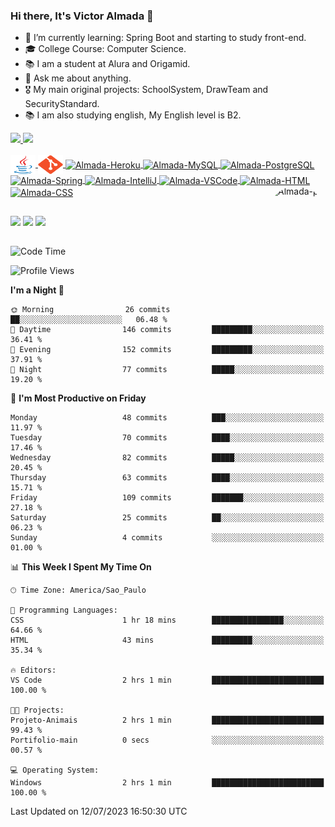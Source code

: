 ### Hi there, It's Victor Almada 👋


- 🌱 I’m currently learning: Spring Boot and starting to study front-end.
- 🎓 College Course: Computer Science.
- 📚  I am a student at Alura and Origamid.
- 💬 Ask me about anything.
- 🎖 My main original projects: SchoolSystem, DrawTeam and SecurityStandard.
- 📚 I am also studying english, My English level is B2.
 
<div>
<a href="https://github.com/Almadavic">
<img height="180em" src="https://github-readme-stats.vercel.app/api?username=Almadavic&showw_icons=true&theme=dark&include_all_commits=true&count_private=true">
<img height="180em" src="https://github-readme-stats.vercel.app/api/top-langs/?username=Almadavic&layout=compact&langs_count=16&theme=dracula">
</div>

<div style="display: inline_block"><br>
  <img align="center" alt="Almada-Java" height="30" width="40" src="https://raw.githubusercontent.com/devicons/devicon/master/icons/java/java-original.svg">
  <img align="center" alt="Almada-Git" height="30" width="40" src="https://raw.githubusercontent.com/devicons/devicon/master/icons/git/git-original.svg">
  <img align="center" alt="Almada-Heroku" height="30" width="40" src="https://cdn.jsdelivr.net/gh/devicons/devicon/icons/heroku/heroku-plain-wordmark.svg" />             
  <img align="center" alt="Almada-MySQL" height="30" width="40" src="https://cdn.jsdelivr.net/gh/devicons/devicon/icons/mysql/mysql-original-wordmark.svg" />
  <img align="center" alt="Almada-PostgreSQL" height="30" width="40" src="https://cdn.jsdelivr.net/gh/devicons/devicon/icons/postgresql/postgresql-plain-wordmark.svg" />
  <img align="center" alt="Almada-Spring" height="30" width="40" src="https://cdn.jsdelivr.net/gh/devicons/devicon/icons/spring/spring-original-wordmark.svg" />
   <img align="center" alt="Almada-IntelliJ" height="30" width="40" src="https://cdn.jsdelivr.net/gh/devicons/devicon/icons/intellij/intellij-original.svg" />
   <img align="center" alt="Almada-VSCode" height="30" width="40" src="https://cdn.jsdelivr.net/gh/devicons/devicon/icons/vscode/vscode-original.svg" />
   <img align="center" alt="Almada-HTML" height="30" width="40" src="https://cdn.jsdelivr.net/gh/devicons/devicon/icons/html5/html5-original.svg" />
   <img align="center" alt="Almada-CSS" height="30" width="40" src="https://cdn.jsdelivr.net/gh/devicons/devicon/icons/css3/css3-original.svg" />
  <img align="right" alt="Almada-pic" height="150" style="border-radius:50px;" src="https://user-images.githubusercontent.com/85299065/185514627-94fcf387-edc6-4c24-88f1-b4873ccd49e9.png">
</div>
  
  ##
 
<div> 
  <a href="https://www.youtube.com/channel/UCUrcUNA90M_ZqLEcQxd3UNA" target="_blank"><img src="https://img.shields.io/badge/YouTube-FF0000?style=for-the-badge&logo=youtube&logoColor=white" target="_blank"></a>
 <a href = "mailto:almadavic@live.com"><img src="https://img.shields.io/badge/-Gmail-%23333?style=for-the-badge&logo=gmail&logoColor=white" target="_blank"></a>
  <a href="https://www.linkedin.com/in/victoralmada/" target="_blank"><img src="https://img.shields.io/badge/-LinkedIn-%230077B5?style=for-the-badge&logo=linkedin&logoColor=white" target="_blank"></a> 
</div>

##

<!--START_SECTION:waka-->
![Code Time](http://img.shields.io/badge/Code%20Time-294%20hrs%2054%20mins-blue)

![Profile Views](http://img.shields.io/badge/Profile%20Views-20-blue)

**I'm a Night 🦉** 

```text
🌞 Morning                26 commits          ██░░░░░░░░░░░░░░░░░░░░░░░   06.48 % 
🌆 Daytime                146 commits         █████████░░░░░░░░░░░░░░░░   36.41 % 
🌃 Evening                152 commits         █████████░░░░░░░░░░░░░░░░   37.91 % 
🌙 Night                  77 commits          █████░░░░░░░░░░░░░░░░░░░░   19.20 % 
```
📅 **I'm Most Productive on Friday** 

```text
Monday                   48 commits          ███░░░░░░░░░░░░░░░░░░░░░░   11.97 % 
Tuesday                  70 commits          ████░░░░░░░░░░░░░░░░░░░░░   17.46 % 
Wednesday                82 commits          █████░░░░░░░░░░░░░░░░░░░░   20.45 % 
Thursday                 63 commits          ████░░░░░░░░░░░░░░░░░░░░░   15.71 % 
Friday                   109 commits         ███████░░░░░░░░░░░░░░░░░░   27.18 % 
Saturday                 25 commits          ██░░░░░░░░░░░░░░░░░░░░░░░   06.23 % 
Sunday                   4 commits           ░░░░░░░░░░░░░░░░░░░░░░░░░   01.00 % 
```


📊 **This Week I Spent My Time On** 

```text
🕑︎ Time Zone: America/Sao_Paulo

💬 Programming Languages: 
CSS                      1 hr 18 mins        ████████████████░░░░░░░░░   64.66 % 
HTML                     43 mins             █████████░░░░░░░░░░░░░░░░   35.34 % 

🔥 Editors: 
VS Code                  2 hrs 1 min         █████████████████████████   100.00 % 

🐱‍💻 Projects: 
Projeto-Animais          2 hrs 1 min         █████████████████████████   99.43 % 
Portifolio-main          0 secs              ░░░░░░░░░░░░░░░░░░░░░░░░░   00.57 % 

💻 Operating System: 
Windows                  2 hrs 1 min         █████████████████████████   100.00 % 
```


 Last Updated on 12/07/2023 16:50:30 UTC
<!--END_SECTION:waka-->
